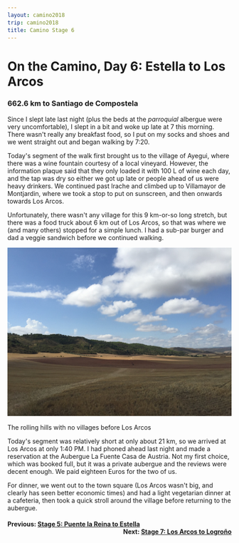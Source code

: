 ```yaml
---
layout: camino2018
trip: camino2018
title: Camino Stage 6
---
```


# On the Camino, Day 6: Estella to Los Arcos

### 662.6 km to Santiago de Compostela

Since I slept late last night (plus the beds at the *parroquial* albergue were very uncomfortable), I slept in a bit and woke up late at 7 this morning. There wasn't really any breakfast food, so I put on my socks and shoes and we went straight out and began walking by 7:20.

Today's segment of the walk first brought us to the village of Ayegui, where there was a wine fountain courtesy of a local vineyard. However, the information plaque said that they only loaded it with 100 L of wine each day, and the tap was dry so either we got up late or people ahead of us were heavy drinkers. We continued past Irache and climbed up to Villamayor de Montjardin, where we took a stop to put on sunscreen, and then onwards towards Los Arcos.

Unfortunately, there wasn't any village for this 9 km-or-so long stretch, but there was a food truck about 6 km out of Los Arcos, so that was where we (and many others) stopped for a simple lunch. I had a sub-par burger and dad a veggie sandwich before we continued walking.

<img src="/assets/images/spain2018/los-arcos.JPG">
<p class=caption>The rolling hills with no villages before Los Arcos</p>

Today's segment was relatively short at only about 21 km, so we arrived at Los Arcos at only 1:40 PM. I had phoned ahead last night and made a reservation at the Aubergue La Fuente Casa de Austria. Not my first choice, which was booked full, but it was a private aubergue and the reviews were decent enough. We paid eighteen Euros for the two of us.

For dinner, we went out to the town square (Los Arcos wasn't big, and clearly has seen better economic times) and had a light vegetarian dinner at a cafeteria, then took a quick stroll around the village before returning to the aubergue.

<h4><div style="text-align: left; margin-bottom: -20px">Previous: <a href="/2018/09/08/camino5.html">Stage 5: Puente la Reina to Estella</a></div></h4>
<h4><div style="text-align: right;">Next: <a href="/2018/09/10/camino7.html">Stage 7: Los Arcos to Logro&ntilde;o</a></div></h4>